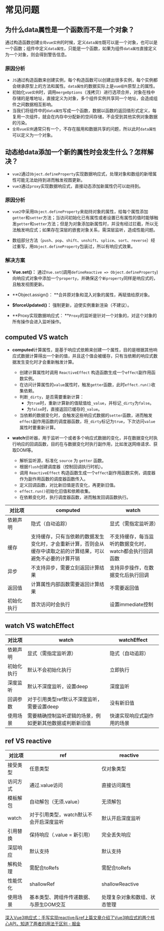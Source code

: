 # 常见问题

## 为什么data属性是一个函数而不是一个对象？

通过构造函数创建`全局vue实例`的时候，定义`data属性`既可以是一个对象，也可以是一个函数；组件中定义`data属性`，只能是一个函数，如果为组件`data属性`直接定义为一个对象，则会得到警告信息。

### 原因分析

- `JS`通过构造函数来创建实例，每个构造函数可以创建出很多实例，每个实例都会继承原型上的方法和属性。`data属性`的数据实际上是`vue组件`原型上的属性。
- 初始化`vue实例`时，调用`mergeOptions`（浅拷贝）进行选项合并，对象在栈中存储的是堆地址，直接定义为对象，多个组件实例共享同一个地址，会造成组件之间数据相互影响。
- 当我们将组件中的`data属性`写成一个函数，数据以函数的返回值形式定义，每复用一次组件，就会在内存中分配新的空间存储，不会受到其他实例对象数据的污染。
- `全局vue实例`通常只有一个，不存在服用和数据共享的问题，所以此时`data属性`可以定义为一个对象。

## 动态给data添加一个新的属性时会发生什么？怎样解决？

- `vue2`通过`Object.defineProperty`实现数据响应式，处理对象和数组的新增属性可能无法劫持到进而触发视图更新。
- `vue3`通过`proxy`实现数据响应式，直接动态添加新属性仍可以劫持到。

### 原因分析

- `vue2`中采用`Object.defineProperty`来劫持对象的属性，给每个属性添加`getter`和`setter`方法；当访问初始化已有属性或者设置已有属性的值时能够触发`getter`和`setter`方法；但是为对象添加新属性时，并没有经过拦截，所以无法触发响应式；如果存在深层的嵌套对象关系，需深层监听，造成性能问题。

- 数组部分方法（`push`、`pop`、`shift`、`unshift`、`splice`、`sort`、`reverse`）经过重写，用`Object.defineProperty`包装过，所以有响应式效果。

### 解决方案

- **Vue.set()：** 通过`Vue.set`(调用`defineReactive => Object.defineProperty`)向响应式对象中添加一个`property`，并确保这个`新property`同样是响应式的，且触发视图更新。

- **Object.assign()： **合并原对象和混入对象的属性，再赋值给原对象。

- **$forceUpdated()：** 强制更新，迫使实例重新渲染（不建议）。

- **Proxy实现数据响应式： **`Proxy`的监听是针对一个对象的，对这个对象的所有操作会进入监听操作。

## computed VS watch

- **computed**计算属性，是基于响应式依赖来创建一个属性，目的是根据其他响应式数据计算得出一个新的值，并且这个值会被缓存，只有当依赖的响应式数据发生变化时才会重新触发计算。

  - 创建计算属性时调用 `ReactiveEffect` 构造函数生成一个`effect`副作用函数实例。
  - 在访问计算属性的`value`属性时，触发`getter`函数，此时`effect.run()`收集依赖。
  - 判断`_dirty`，是否需要重新计算：
    - 为`true`时，重新计算新的值赋值给`_value`，并标记`_dirty`为`false`。
    - 为`false`时，直接返回已缓存的`_value`。
  - 当依赖的数据变化时，会触发这些响应式数据的`setter`函数，进而触发`effect`副作用函数的调度器函数，将`_dirty`标记为`true`，下次访问`value`属性时要重新计算。

  

- **watch**侦听器，用于监听一个或者多个响应式数据的变化，并在数据变化时执行响应的回调函数，目的在与数据变化时执行副作用，比如发送网络请求、获取DOM等。

  - 解析监听源，标准化 `source` 为 `getter` 函数。
  -  根据`flush`创建调度器（控制回调执行时机）。
  - 调用 `ReactiveEffect` 构造函数生成一个`effect`副作用函数实例，调度器作为副作用函数的调度器函数传入。
  -  定义回调函数，对比新旧值是否变化，再更新旧值。
  - `effect.run()`初始化旧值和依赖收集。
  - 在依赖变化时，执行调度器函数，进而触发回调函数执行。


|   对比项      | computed                                                     | watch                                                   |
| -------- | ------------------------------------------------------------ | ------------------------------------------------------- |
| 依赖声明 | 隐式（自动追踪） | 显式（需指定监听源） |
| 缓存     | 支持缓存，只有当依赖的数据发生变化时，才会重新计算，否则会从缓存中读取之前的计算结果，可以避免不必要的计算开销 | 不支持缓存，每当监听的数据变化时，watch都会执行回调函数 |
| 异步     | 不支持异步，需要立刻返回计算结果                             | 支持异步操作，在数据变化后执行回调                      |
| 返回值   | 计算属性内部函数需要返回计算结果                             | 不需要返回值                                            |
| <div style="width: 60px">初始化执行</div> | 首次访问时会执行                             | 设置immediate控制 |

## watch VS watchEffect

| 对比项     | watch                                                    | watchEffect                |
| ---------- | -------------------------------------------------------- | -------------------------- |
| 依赖声明   | 显式（需指定监听源）                                     | 隐式（自动追踪）           |
| 初始化执行 | 默认不会初始化执行                                       | 立即执行                   |
| 深度监听   | 默认不深度监听，设置deep                                 | 深度监听                   |
| 回调参数   | 对于引用类型ref默认不深度监听，需要设置deep              | 没有新旧值                 |
| 使用场景   | 需要精确控制监听逻辑的场景，例如更新其他数据或判断新旧值 | 快速实现响应式副作用的场景 |

## ref VS reactive

| 对比项   | ref                                     | reactive                     |
| -------- | --------------------------------------- | ---------------------------- |
| 接受类型 | 任意类型                                | 仅对象类型                   |
| 访问方式 | 通过.value访问                          | 直接访问属性                 |
| 模板解包 | 自动解包（无须.value）                  | 无须解包                     |
| watch    | 对于引用类型，watch默认不会开启深度监听 | 默认开启深度监听             |
| 引用替换 | 保持响应（.value = 新引用）             | 完全丢失响应                 |
| 深层响应 | 默认支持                                | 默认支持                     |
| 解构处理 | 需配合toRefs                            | 需配合toRefs                 |
| 性能优化 | shallowRef                              | shallowReactive              |
| 使用场景 | 基本类型、跨组件传递数据、与原生DOM交互 | 处理复杂对象和数组、状态管理 |

[深入Vue3响应式：手写实现reactive与ref上篇文章介绍了Vue3响应式的两个核心API，知道了两者的用法于区别 - 掘金](https://juejin.cn/post/7516369217768898600)
